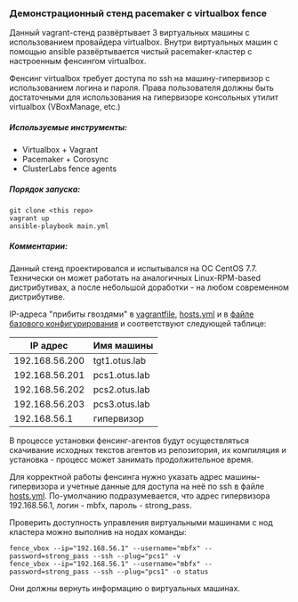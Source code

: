 ### Демонстрационный стенд pacemaker c virtualbox fence

  Данный vagrant-стенд развёртывает 3 виртуальных машины с использованием провайдера virtualbox.
Внутри виртуальных машин с помощью ansible развёртывается чистый pacemaker-кластер с настроенным фенсингом virtualbox.

  Фенсинг virtualbox требует доступа по ssh на машину-гипервизор с использованием логина и пароля. Права пользователя должны быть достаточными для использования на гипервизоре консольных утилит virtualbox (VBoxManage, etc.)

##### Используемые инструменты:
  - Virtualbox + Vagrant
  - Pacemaker + Corosync
  - ClusterLabs fence agents

##### Порядок запуска:
```
git clone <this repo>
vagrant up
ansible-playbook main.yml
```

##### Комментарии:
  Данный стенд проектировался и испытывался на ОС CentOS 7.7. Технически он может работать на аналогичных Linux-RPM-based дистрибутивах, а после небольшой доработки - на любом современном дистрибутиве.

  IP-адреса "прибиты гвоздями" в [vagrantfile](vagrantfile), [hosts.yml](hosts.yml) и в [файле базового конфигурирования](roles/base_config/tasks/main.yml) и соответствуют следующей таблице:

| IP адрес | Имя машины |
|----------------|---------------|
| 192.168.56.200 | tgt1.otus.lab |
| 192.168.56.201 | pcs1.otus.lab |
| 192.168.56.202 | pcs2.otus.lab |
| 192.168.56.203 | pcs3.otus.lab |
| 192.168.56.1 | гипервизор |

  В процессе установки фенсинг-агентов будут осуществляться скачивание исходных текстов агентов из репозитория, их компиляция и установка - процесс может занимать продолжительное время.

  Для корректной работы фенсинга нужно указать адрес машины-гипервизора и учетные данные для доступа на неё по ssh в файле [hosts.yml](hosts.yml). По-умолчанию подразумевается, что адрес гипервизора 192.168.56.1, логин - mbfx, пароль - strong_pass.

  Проверить доступность управления виртуальными машинами с нод кластера можно выполнив на нодах команды:
```
fence_vbox --ip="192.168.56.1" --username="mbfx" --password=strong_pass --ssh --plug="pcs1" -v
fence_vbox --ip="192.168.56.1" --username="mbfx" --password=strong_pass --ssh --plug="pcs1" -o status
```
  Они должны вернуть информацию о виртуальных машинах.
